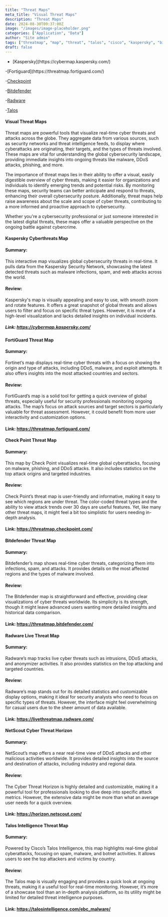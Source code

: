 ```yaml
---
title: "Threat Maps"
meta_title: "Visual Threat Maps"
description: "Threat Maps"
date: 2024-08-30T09:37:00Z
image: "/images/image-placeholder.png"
categories: ["Application", "Data"]
author: "Site admin"
tags: ["threatmap", "map", "threat", "talos", "cisco", "kaspersky", "bitdefender", "malware", "spam", "virus", "DDOS", "attack", "vector"]
draft: false
---
```

<Accordion title="Theart Map Providers">
<ul>
<li>[Kaspersky](https://cybermap.kaspersky.com/)
</li></ul>  
-[Fortiguard](https://threatmap.fortiguard.com/)

-[Checkpoint](https://threatmap.checkpoint.com/)

-[Bitdefender](https://threatmap.bitdefender.com/)

-[Radware](https://livethreatmap.radware.com/)

-[Talos](https://talosintelligence.com/ebc_malware/)
</Accordion>

#### Visual Threat Maps
Threat maps are powerful tools that visualize real-time cyber threats and attacks across the globe. They aggregate data from various sources, such as security networks and threat intelligence feeds, to display where cyberattacks are originating, their targets, and the types of threats involved. These maps are vital for understanding the global cybersecurity landscape, providing immediate insights into ongoing threats like malware, DDoS attacks, phishing, and more.

The importance of threat maps lies in their ability to offer a visual, easily digestible overview of cyber threats, making it easier for organizations and individuals to identify emerging trends and potential risks. By monitoring these maps, security teams can better anticipate and respond to threats, enhancing their overall cybersecurity posture. Additionally, threat maps help raise awareness about the scale and scope of cyber threats, contributing to a more informed and proactive approach to cybersecurity.

Whether you're a cybersecurity professional or just someone interested in the latest digital threats, these maps offer a valuable perspective on the ongoing battle against cybercrime.


#### Kaspersky Cyberthreats Map

#### Summary: 
This interactive map visualizes global cybersecurity threats in real-time. It pulls data from the Kaspersky Security Network, showcasing the latest detected threats such as malware infections, spam, and web attacks across the world.

#### Review: 
Kaspersky's map is visually appealing and easy to use, with smooth zoom and rotate features. It offers a great snapshot of global threats and allows users to filter and focus on specific threat types. However, it is more of a high-level visualization and lacks detailed insights on individual incidents.

##### Link: https://cybermap.kaspersky.com/

#### FortiGuard Threat Map

#### Summary: 
Fortinet’s map displays real-time cyber threats with a focus on showing the origin and type of attacks, including DDoS, malware, and exploit attempts. It also offers insights into the most attacked countries and sectors.

#### Review: 
FortiGuard’s map is a solid tool for getting a quick overview of global threats, especially useful for security professionals monitoring ongoing attacks. The map’s focus on attack sources and target sectors is particularly valuable for threat assessment. However, it could benefit from more user interactivity and customization options.

#### Link: https://threatmap.fortiguard.com/

#### Check Point Threat Map

#### Summary: 
This map by Check Point visualizes real-time global cyberattacks, focusing on malware, phishing, and DDoS attacks. It also includes statistics on the top attack origins and targeted industries.

#### Review: 
Check Point’s threat map is user-friendly and informative, making it easy to see which regions are under threat. The color-coded threat types and the ability to view attack trends over 30 days are useful features. Yet, like many other threat maps, it might feel a bit too simplistic for users needing in-depth analysis.

#### Link: https://threatmap.checkpoint.com/

#### Bitdefender Threat Map

#### Summary: 
Bitdefender’s map shows real-time cyber threats, categorizing them into infections, spam, and attacks. It provides details on the most affected regions and the types of malware involved.

#### Review: 
The Bitdefender map is straightforward and effective, providing clear visualizations of cyber threats worldwide. Its simplicity is its strength, though it might leave advanced users wanting more detailed insights and historical data comparison.

#### Link: https://threatmap.bitdefender.com/

#### Radware Live Threat Map

#### Summary: 
Radware’s map tracks live cyber threats such as intrusions, DDoS attacks, and anonymizer activities. It also provides statistics on the top attacking and targeted countries.

#### Review: 
Radware’s map stands out for its detailed statistics and customizable display options, making it ideal for security analysts who need to focus on specific types of threats. However, the interface might feel overwhelming for casual users due to the sheer amount of data available.

#### Link: https://livethreatmap.radware.com/

#### NetScout Cyber Threat Horizon

#### Summary: 
NetScout’s map offers a near real-time view of DDoS attacks and other malicious activities worldwide. It provides detailed insights into the source and destination of attacks, including industry and regional data.

#### Review: 
The Cyber Threat Horizon is highly detailed and customizable, making it a powerful tool for professionals looking to dive deep into specific attack metrics. However, the extensive data might be more than what an average user needs for a quick overview.

#### Link: https://horizon.netscout.com/

#### Talos Intelligence Threat Map

#### Summary: 
Powered by Cisco’s Talos Intelligence, this map highlights real-time global cyberattacks, focusing on spam, malware, and botnet activities. It allows users to see the top attackers and victims by country.

#### Review: 
The Talos map is visually engaging and provides a quick look at ongoing threats, making it a useful tool for real-time monitoring. However, it’s more of a showcase tool than an in-depth analysis platform, so its utility might be limited for detailed threat intelligence purposes.

#### Link: https://talosintelligence.com/ebc_malware/

